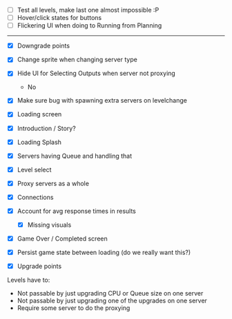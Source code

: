 - [ ] Test all levels, make last one almost impossible :P
- [ ] Hover/click states for buttons
- [ ] Flickering UI when doing to Running from Planning

---

- [X] Downgrade points
- [X] Change sprite when changing server type
- [X] Hide UI for Selecting Outputs when server not proxying
    - No
- [X] Make sure bug with spawning extra servers on levelchange
- [X] Loading screen
- [X] Introduction / Story?
- [X] Loading Splash
- [X] Servers having Queue and handling that
- [X] Level select
- [X] Proxy servers as a whole
- [X] Connections
- [X] Account for avg response times in results
    - [X] Missing visuals
- [X] Game Over / Completed screen
- [X] Persist game state between loading (do we really want this?)
- [X] Upgrade points


Levels have to:

- Not passable by just upgrading CPU or Queue size on one server
- Not passable by just upgrading one of the upgrades on one server
- Require some server to do the proxying
